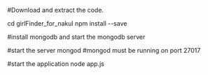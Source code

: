 #Download and extract the code.

cd girlFinder_for_nakul
npm install --save

#install mongodb and start the mongodb server

#start the server 
mongod 
#mongod must be running on port 27017

#start the application
node app.js



